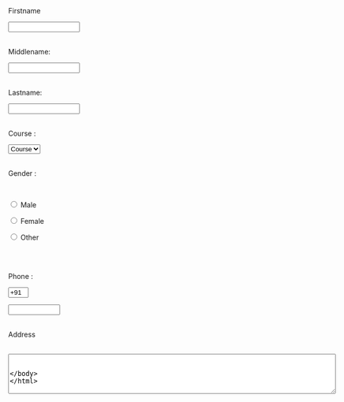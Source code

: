 <Html>

<head> 

<title>

Registration Page

</title>

</head>


<br>

<br>

<form>

<label> Firstname </label>       

<input type="text" name="firstname" size="15"/> <br> <br>

<label> Middlename: </label>   

<input type="text" name="middlename" size="15"/> <br> <br>

<label> Lastname: </label>       

<input type="text" name="lastname" size="15"/> <br> <br>

<label> 

Course :

</label> 

<select>

<option value="Course">Course</option>

<option value="BCA">BCA</option>

<option value="BBA">BBA</option>

<option value="B.Tech">B.Tech</option>

<option value="MBA">MBA</option>

<option value="MCA">MCA</option>

<option value="M.Tech">M.Tech</option>

</select>

<br>

<br>

<label> 

Gender :

</label><br>

<input type="radio" name="male"/> Male <br>

<input type="radio" name="female"/> Female <br>

<input type="radio" name="other"/> Other

<br>

<br>

<label> 

Phone :

</label>

<input type="text" name="country code"  value="+91" size="2"/> 

<input type="text" name="phone" size="10"/> <br> <br>

Address

<br>

<textarea cols="80" rows="5" value="address">

